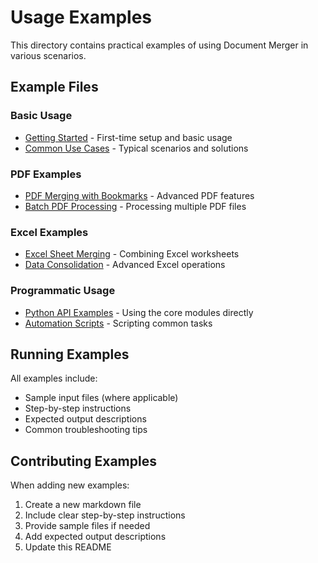 # Usage Examples

This directory contains practical examples of using Document Merger in various scenarios.

## Example Files

### Basic Usage
- [Getting Started](getting_started.md) - First-time setup and basic usage
- [Common Use Cases](common_use_cases.md) - Typical scenarios and solutions

### PDF Examples
- [PDF Merging with Bookmarks](pdf_bookmarks_example.md) - Advanced PDF features
- [Batch PDF Processing](batch_pdf_example.md) - Processing multiple PDF files

### Excel Examples
- [Excel Sheet Merging](excel_merging_example.md) - Combining Excel worksheets
- [Data Consolidation](excel_consolidation_example.md) - Advanced Excel operations

### Programmatic Usage
- [Python API Examples](python_api_examples.md) - Using the core modules directly
- [Automation Scripts](automation_examples.md) - Scripting common tasks

## Running Examples

All examples include:
- Sample input files (where applicable)
- Step-by-step instructions
- Expected output descriptions
- Common troubleshooting tips

## Contributing Examples

When adding new examples:
1. Create a new markdown file
2. Include clear step-by-step instructions
3. Provide sample files if needed
4. Add expected output descriptions
5. Update this README
